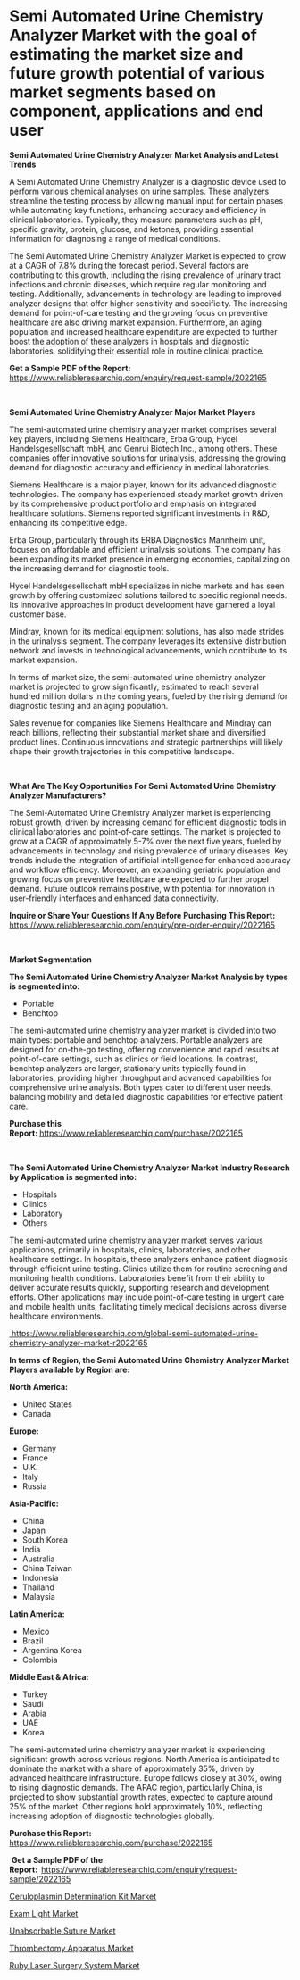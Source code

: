 <p><h1>Semi Automated Urine Chemistry Analyzer Market with the goal of estimating the market size and future growth potential of various market segments based on component, applications and end user</h1></p><p><strong>Semi Automated Urine Chemistry Analyzer Market Analysis and Latest Trends</strong></p>
<p><p>A Semi Automated Urine Chemistry Analyzer is a diagnostic device used to perform various chemical analyses on urine samples. These analyzers streamline the testing process by allowing manual input for certain phases while automating key functions, enhancing accuracy and efficiency in clinical laboratories. Typically, they measure parameters such as pH, specific gravity, protein, glucose, and ketones, providing essential information for diagnosing a range of medical conditions.</p><p>The Semi Automated Urine Chemistry Analyzer Market is expected to grow at a CAGR of 7.8% during the forecast period. Several factors are contributing to this growth, including the rising prevalence of urinary tract infections and chronic diseases, which require regular monitoring and testing. Additionally, advancements in technology are leading to improved analyzer designs that offer higher sensitivity and specificity. The increasing demand for point-of-care testing and the growing focus on preventive healthcare are also driving market expansion. Furthermore, an aging population and increased healthcare expenditure are expected to further boost the adoption of these analyzers in hospitals and diagnostic laboratories, solidifying their essential role in routine clinical practice.</p></p>
<p><strong>Get a Sample PDF of the Report:&nbsp;</strong> <a href="https://www.reliableresearchiq.com/enquiry/request-sample/2022165?utm_campaign=904&utm_medium=2&utm_source=Github&utm_content=ia&utm_term=29032025&utm_id=semi-automated-urine-chemistry-analyzer">https://www.reliableresearchiq.com/enquiry/request-sample/2022165</a></p>
<p>&nbsp;</p>
<p><strong>Semi Automated Urine Chemistry Analyzer Major Market Players</strong></p>
<p><p>The semi-automated urine chemistry analyzer market comprises several key players, including Siemens Healthcare, Erba Group, Hycel Handelsgesellschaft mbH, and Genrui Biotech Inc., among others. These companies offer innovative solutions for urinalysis, addressing the growing demand for diagnostic accuracy and efficiency in medical laboratories.</p><p>Siemens Healthcare is a major player, known for its advanced diagnostic technologies. The company has experienced steady market growth driven by its comprehensive product portfolio and emphasis on integrated healthcare solutions. Siemens reported significant investments in R&D, enhancing its competitive edge.</p><p>Erba Group, particularly through its ERBA Diagnostics Mannheim unit, focuses on affordable and efficient urinalysis solutions. The company has been expanding its market presence in emerging economies, capitalizing on the increasing demand for diagnostic tools.</p><p>Hycel Handelsgesellschaft mbH specializes in niche markets and has seen growth by offering customized solutions tailored to specific regional needs. Its innovative approaches in product development have garnered a loyal customer base.</p><p>Mindray, known for its medical equipment solutions, has also made strides in the urinalysis segment. The company leverages its extensive distribution network and invests in technological advancements, which contribute to its market expansion.</p><p>In terms of market size, the semi-automated urine chemistry analyzer market is projected to grow significantly, estimated to reach several hundred million dollars in the coming years, fueled by the rising demand for diagnostic testing and an aging population.</p><p>Sales revenue for companies like Siemens Healthcare and Mindray can reach billions, reflecting their substantial market share and diversified product lines. Continuous innovations and strategic partnerships will likely shape their growth trajectories in this competitive landscape.</p></p>
<p>&nbsp;</p>
<p><strong>What Are The Key Opportunities For Semi Automated Urine Chemistry Analyzer Manufacturers?</strong></p>
<p><p>The Semi-Automated Urine Chemistry Analyzer market is experiencing robust growth, driven by increasing demand for efficient diagnostic tools in clinical laboratories and point-of-care settings. The market is projected to grow at a CAGR of approximately 5-7% over the next five years, fueled by advancements in technology and rising prevalence of urinary diseases. Key trends include the integration of artificial intelligence for enhanced accuracy and workflow efficiency. Moreover, an expanding geriatric population and growing focus on preventive healthcare are expected to further propel demand. Future outlook remains positive, with potential for innovation in user-friendly interfaces and enhanced data connectivity.</p></p>
<p><strong>Inquire or Share Your Questions If Any Before Purchasing This Report:</strong> <a href="https://www.reliableresearchiq.com/enquiry/pre-order-enquiry/2022165?utm_campaign=904&utm_medium=2&utm_source=Github&utm_content=ia&utm_term=29032025&utm_id=semi-automated-urine-chemistry-analyzer">https://www.reliableresearchiq.com/enquiry/pre-order-enquiry/2022165</a></p>
<p>&nbsp;</p>
<p><strong>Market Segmentation</strong></p>
<p><strong>The Semi Automated Urine Chemistry Analyzer Market Analysis by types is segmented into:</strong></p>
<p><ul><li>Portable</li><li>Benchtop</li></ul></p>
<p><p>The semi-automated urine chemistry analyzer market is divided into two main types: portable and benchtop analyzers. Portable analyzers are designed for on-the-go testing, offering convenience and rapid results at point-of-care settings, such as clinics or field locations. In contrast, benchtop analyzers are larger, stationary units typically found in laboratories, providing higher throughput and advanced capabilities for comprehensive urine analysis. Both types cater to different user needs, balancing mobility and detailed diagnostic capabilities for effective patient care.</p></p>
<p><strong>Purchase this Report:&nbsp;</strong><a href="https://www.reliableresearchiq.com/purchase/2022165?utm_campaign=904&utm_medium=2&utm_source=Github&utm_content=ia&utm_term=29032025&utm_id=semi-automated-urine-chemistry-analyzer">https://www.reliableresearchiq.com/purchase/2022165</a></p>
<p>&nbsp;</p>
<p><strong>The Semi Automated Urine Chemistry Analyzer Market Industry Research by Application is segmented into:</strong></p>
<p><ul><li>Hospitals</li><li>Clinics</li><li>Laboratory</li><li>Others</li></ul></p>
<p><p>The semi-automated urine chemistry analyzer market serves various applications, primarily in hospitals, clinics, laboratories, and other healthcare settings. In hospitals, these analyzers enhance patient diagnosis through efficient urine testing. Clinics utilize them for routine screening and monitoring health conditions. Laboratories benefit from their ability to deliver accurate results quickly, supporting research and development efforts. Other applications may include point-of-care testing in urgent care and mobile health units, facilitating timely medical decisions across diverse healthcare environments.</p></p>
<p><a href="https://www.reliableresearchiq.com/global-semi-automated-urine-chemistry-analyzer-market-r2022165?utm_campaign=904&utm_medium=2&utm_source=Github&utm_content=ia&utm_term=29032025&utm_id=semi-automated-urine-chemistry-analyzer">&nbsp;https://www.reliableresearchiq.com/global-semi-automated-urine-chemistry-analyzer-market-r2022165</a></p>
<p><strong>In terms of Region, the Semi Automated Urine Chemistry Analyzer Market Players available by Region are:</strong></p>
<p>
    <p> <strong> North America: </strong>
        <ul>
            <li>United States</li>
            <li>Canada</li>
        </ul>
        </p> 
    <p> <strong> Europe: </strong>
        <ul>
            <li>Germany</li>
            <li>France</li>
            <li>U.K.</li>
            <li>Italy</li>
            <li>Russia</li>
        </ul>
        </p> 
    <p> <strong> Asia-Pacific: </strong>
        <ul>
            <li>China</li>
            <li>Japan</li>
            <li>South Korea</li>
            <li>India</li>
            <li>Australia</li>
            <li>China Taiwan</li>
            <li>Indonesia</li>
            <li>Thailand</li>
            <li>Malaysia</li>
        </ul>
        </p> 
    <p> <strong> Latin America: </strong>
        <ul>
            <li>Mexico</li>
            <li>Brazil</li>
            <li>Argentina Korea</li>
            <li>Colombia</li>
        </ul>
        </p> 
    <p> <strong> Middle East & Africa: </strong>
        <ul>
            <li>Turkey</li>
            <li>Saudi</li>
            <li>Arabia</li>
            <li>UAE</li>
            <li>Korea</li>
        </ul>
    </p>
    </p>
<p><p>The semi-automated urine chemistry analyzer market is experiencing significant growth across various regions. North America is anticipated to dominate the market with a share of approximately 35%, driven by advanced healthcare infrastructure. Europe follows closely at 30%, owing to rising diagnostic demands. The APAC region, particularly China, is projected to show substantial growth rates, expected to capture around 25% of the market. Other regions hold approximately 10%, reflecting increasing adoption of diagnostic technologies globally.</p></p>
<p><strong>Purchase this Report: </strong><a href="https://www.reliableresearchiq.com/purchase/2022165?utm_campaign=904&utm_medium=2&utm_source=Github&utm_content=ia&utm_term=29032025&utm_id=semi-automated-urine-chemistry-analyzer">https://www.reliableresearchiq.com/purchase/2022165</a></p>
<p>&nbsp;<strong>Get a Sample PDF of the Report:&nbsp;&nbsp;</strong><a href="https://www.reliableresearchiq.com/enquiry/request-sample/2022165?utm_campaign=904&utm_medium=2&utm_source=Github&utm_content=ia&utm_term=29032025&utm_id=semi-automated-urine-chemistry-analyzer">https://www.reliableresearchiq.com/enquiry/request-sample/2022165</a></p>
<p><strong></strong></p>
<p><p><a href="https://github.com/myongfranzcs/Market-Research-Report-List-1/blob/main/ceruloplasmin-determination-kit-market.md?utm_campaign=904&utm_medium=2&utm_source=Github&utm_content=ia&utm_term=29032025&utm_id=semi-automated-urine-chemistry-analyzer">Ceruloplasmin Determination Kit Market</a></p><p><a href="https://github.com/biandnikelrs/Market-Research-Report-List-1/blob/main/exam-light-market.md?utm_campaign=904&utm_medium=2&utm_source=Github&utm_content=ia&utm_term=29032025&utm_id=semi-automated-urine-chemistry-analyzer">Exam Light Market</a></p><p><a href="https://github.com/negrocybul4w/Market-Research-Report-List-1/blob/main/unabsorbable-suture-market.md?utm_campaign=904&utm_medium=2&utm_source=Github&utm_content=ia&utm_term=29032025&utm_id=semi-automated-urine-chemistry-analyzer">Unabsorbable Suture Market</a></p><p><a href="https://github.com/tentandyik/Market-Research-Report-List-1/blob/main/thrombectomy-apparatus-market.md?utm_campaign=904&utm_medium=2&utm_source=Github&utm_content=ia&utm_term=29032025&utm_id=semi-automated-urine-chemistry-analyzer">Thrombectomy Apparatus Market</a></p><p><a href="https://github.com/lonanweaseh4/Market-Research-Report-List-1/blob/main/ruby-laser-surgery-system-market.md?utm_campaign=904&utm_medium=2&utm_source=Github&utm_content=ia&utm_term=29032025&utm_id=semi-automated-urine-chemistry-analyzer">Ruby Laser Surgery System Market</a></p></p>